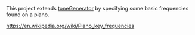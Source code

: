 This project extends [toneGenerator](https://github.com/radiochickenwax/toneGenerator) by specifying some basic frequencies found on a piano.

https://en.wikipedia.org/wiki/Piano_key_frequencies
